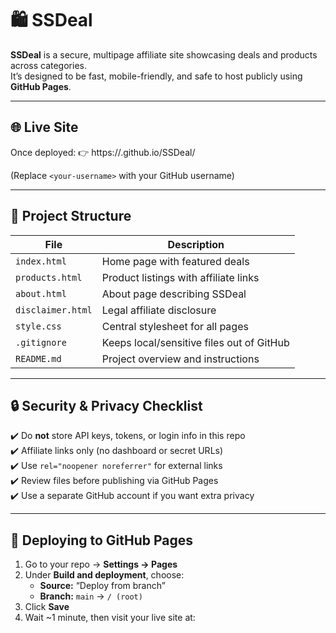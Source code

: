 # 🛍️ SSDeal

**SSDeal** is a secure, multipage affiliate site showcasing deals and products across categories.  
It’s designed to be fast, mobile-friendly, and safe to host publicly using **GitHub Pages**.

---

## 🌐 Live Site
Once deployed:
👉 https://<your-username>.github.io/SSDeal/

(Replace `<your-username>` with your GitHub username)

---

## 📂 Project Structure

| File | Description |
|------|--------------|
| `index.html` | Home page with featured deals |
| `products.html` | Product listings with affiliate links |
| `about.html` | About page describing SSDeal |
| `disclaimer.html` | Legal affiliate disclosure |
| `style.css` | Central stylesheet for all pages |
| `.gitignore` | Keeps local/sensitive files out of GitHub |
| `README.md` | Project overview and instructions |

---

## 🔒 Security & Privacy Checklist

✔️ Do **not** store API keys, tokens, or login info in this repo  
✔️ Affiliate links only (no dashboard or secret URLs)  
✔️ Use `rel="noopener noreferrer"` for external links  
✔️ Review files before publishing via GitHub Pages  
✔️ Use a separate GitHub account if you want extra privacy  

---

## 🚀 Deploying to GitHub Pages

1. Go to your repo → **Settings → Pages**
2. Under **Build and deployment**, choose:
   - **Source:** “Deploy from branch”
   - **Branch:** `main` → `/ (root)`
3. Click **Save**
4. Wait ~1 minute, then visit your live site at:
